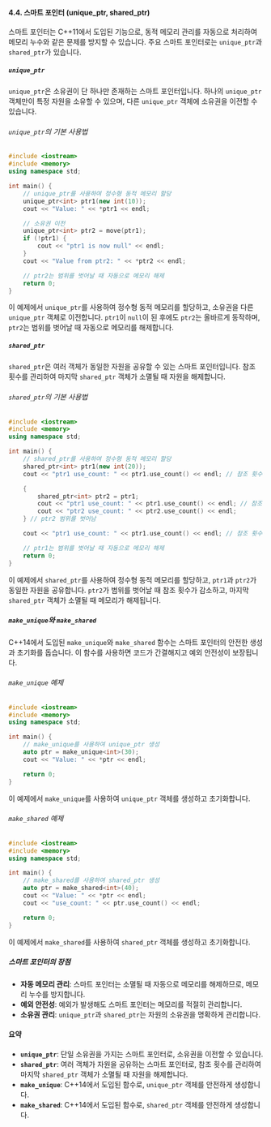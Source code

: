 #### 4.4. 스마트 포인터 (unique_ptr, shared_ptr)

스마트 포인터는 C++11에서 도입된 기능으로, 동적 메모리 관리를 자동으로 처리하여 메모리 누수와 같은 문제를 방지할 수 있습니다. 주요 스마트 포인터로는 `unique_ptr`과 `shared_ptr`가 있습니다.

##### `unique_ptr`

`unique_ptr`은 소유권이 단 하나만 존재하는 스마트 포인터입니다. 하나의 `unique_ptr` 객체만이 특정 자원을 소유할 수 있으며, 다른 `unique_ptr` 객체에 소유권을 이전할 수 있습니다.

###### `unique_ptr`의 기본 사용법

```cpp
#include <iostream>
#include <memory>
using namespace std;

int main() {
    // unique_ptr를 사용하여 정수형 동적 메모리 할당
    unique_ptr<int> ptr1(new int(10));
    cout << "Value: " << *ptr1 << endl;

    // 소유권 이전
    unique_ptr<int> ptr2 = move(ptr1);
    if (!ptr1) {
        cout << "ptr1 is now null" << endl;
    }
    cout << "Value from ptr2: " << *ptr2 << endl;

    // ptr2는 범위를 벗어날 때 자동으로 메모리 해제
    return 0;
}
```

이 예제에서 `unique_ptr`를 사용하여 정수형 동적 메모리를 할당하고, 소유권을 다른 `unique_ptr` 객체로 이전합니다. `ptr1`이 `null`이 된 후에도 `ptr2`는 올바르게 동작하며, `ptr2`는 범위를 벗어날 때 자동으로 메모리를 해제합니다.

##### `shared_ptr`

`shared_ptr`은 여러 객체가 동일한 자원을 공유할 수 있는 스마트 포인터입니다. 참조 횟수를 관리하여 마지막 `shared_ptr` 객체가 소멸될 때 자원을 해제합니다.

###### `shared_ptr`의 기본 사용법

```cpp
#include <iostream>
#include <memory>
using namespace std;

int main() {
    // shared_ptr를 사용하여 정수형 동적 메모리 할당
    shared_ptr<int> ptr1(new int(20));
    cout << "ptr1 use_count: " << ptr1.use_count() << endl; // 참조 횟수 출력

    {
        shared_ptr<int> ptr2 = ptr1;
        cout << "ptr1 use_count: " << ptr1.use_count() << endl; // 참조 횟수 증가
        cout << "ptr2 use_count: " << ptr2.use_count() << endl;
    } // ptr2 범위를 벗어남

    cout << "ptr1 use_count: " << ptr1.use_count() << endl; // 참조 횟수 감소

    // ptr1는 범위를 벗어날 때 자동으로 메모리 해제
    return 0;
}
```

이 예제에서 `shared_ptr`를 사용하여 정수형 동적 메모리를 할당하고, `ptr1`과 `ptr2`가 동일한 자원을 공유합니다. `ptr2`가 범위를 벗어날 때 참조 횟수가 감소하고, 마지막 `shared_ptr` 객체가 소멸될 때 메모리가 해제됩니다.

##### `make_unique`와 `make_shared`

C++14에서 도입된 `make_unique`와 `make_shared` 함수는 스마트 포인터의 안전한 생성과 초기화를 돕습니다. 이 함수를 사용하면 코드가 간결해지고 예외 안전성이 보장됩니다.

###### `make_unique` 예제

```cpp
#include <iostream>
#include <memory>
using namespace std;

int main() {
    // make_unique를 사용하여 unique_ptr 생성
    auto ptr = make_unique<int>(30);
    cout << "Value: " << *ptr << endl;

    return 0;
}
```

이 예제에서 `make_unique`를 사용하여 `unique_ptr` 객체를 생성하고 초기화합니다.

###### `make_shared` 예제

```cpp
#include <iostream>
#include <memory>
using namespace std;

int main() {
    // make_shared를 사용하여 shared_ptr 생성
    auto ptr = make_shared<int>(40);
    cout << "Value: " << *ptr << endl;
    cout << "use_count: " << ptr.use_count() << endl;

    return 0;
}
```

이 예제에서 `make_shared`를 사용하여 `shared_ptr` 객체를 생성하고 초기화합니다.

##### 스마트 포인터의 장점

- **자동 메모리 관리**: 스마트 포인터는 소멸될 때 자동으로 메모리를 해제하므로, 메모리 누수를 방지합니다.
- **예외 안전성**: 예외가 발생해도 스마트 포인터는 메모리를 적절히 관리합니다.
- **소유권 관리**: `unique_ptr`과 `shared_ptr`는 자원의 소유권을 명확하게 관리합니다.

#### 요약

- **`unique_ptr`**: 단일 소유권을 가지는 스마트 포인터로, 소유권을 이전할 수 있습니다.
- **`shared_ptr`**: 여러 객체가 자원을 공유하는 스마트 포인터로, 참조 횟수를 관리하여 마지막 `shared_ptr` 객체가 소멸될 때 자원을 해제합니다.
- **`make_unique`**: C++14에서 도입된 함수로, `unique_ptr` 객체를 안전하게 생성합니다.
- **`make_shared`**: C++14에서 도입된 함수로, `shared_ptr` 객체를 안전하게 생성합니다.
